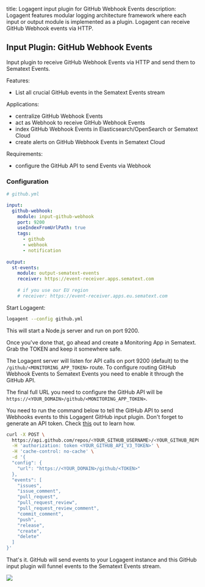 title: Logagent input plugin for GitHub Webhook Events
description: Logagent features modular logging architecture framework where each input or output module is implemented as a plugin. Logagent can receive GitHub Webhook events via HTTP. 

## Input Plugin: GitHub Webhook Events

Input plugin to receive GitHub Webhook Events via HTTP and send them to Sematext Events.

Features:

- List all crucial GitHub events in the Sematext Events stream

Applications:

- centralize GitHub Webhook Events
- act as Webhook to receive GitHub Webhook Events
- index GitHub Webhook Events in Elasticsearch/OpenSearch or Sematext Cloud
- create alerts on GitHub Webhook Events in Sematext Cloud


Requirements: 

- configure the GitHub API to send Events via Webhook 

### Configuration

```yaml
# github.yml

input:
  github-webhook:
    module: input-github-webhook
    port: 9200
    useIndexFromUrlPath: true
    tags:
      - github
      - webhook
      - notification
      
output: 
  st-events:
    module: output-sematext-events
    receiver: https://event-receiver.apps.sematext.com
    
    # if you use our EU region
    # receiver: https://event-receiver.apps.eu.sematext.com

```

Start Logagent:

```bash
logagent --config github.yml
```

This will start a Node.js server and run on port 9200.

Once you've done that, go ahead and create a Monitoring App in Sematext. Grab the TOKEN and keep it somewhere safe.

The Logagent server will listen for API calls on port 9200 (default) to the `/github/<MONITORING_APP_TOKEN>` route. To configure routing GitHub Webhook Events to Sematext Events you need to enable it through the GitHub API.

The final full URL you need to configure the GitHub API will be `https://<YOUR_DOMAIN>/github/<MONITORING_APP_TOKEN>`.

You need to run the command below to tell the GitHub API to send Webhooks events to this Logagent GitHub input plugin. Don't forget to generate an API token. Check [this](https://help.github.com/en/github/authenticating-to-github/creating-a-personal-access-token-for-the-command-line) out to learn how.

```bash
curl -X POST \
  https://api.github.com/repos/<YOUR_GITHUB_USERNAME>/<YOUR_GITHUB_REPO>/hooks \
  -H 'authorization: token <YOUR_GITHUB_API_V3_TOKEN>' \
  -H 'cache-control: no-cache' \
  -d '{
  "config": {
  	"url": "https://<YOUR_DOMAIN>/github/<TOKEN>"
  },
  "events": [
	"issues",
    "issue_comment",
    "pull_request",
    "pull_request_review",
    "pull_request_review_comment",
    "commit_comment",
    "push",
    "release",
    "create",
    "delete"
  ]
}'
```

That's it. GitHub will send events to your Logagent instance and this GitHub input plugin will funnel events to the Sematext Events stream.

![](https://sematext.com/wp-content/uploads/2020/02/apps.test_.sematext.com_ui_events_endDate1581951767431startDate1581857899717.png)
